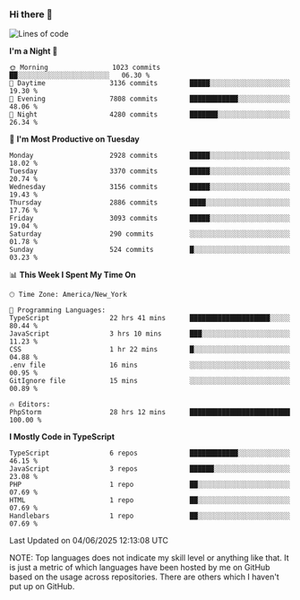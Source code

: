 ### Hi there 👋

<!--
**LynxJinxxy/LynxJinxxy** is a ✨ _special_ ✨ repository because its `README.md` (this file) appears on your GitHub profile.

Here are some ideas to get you started:

- 🔭 I’m currently working on ...
- 🌱 I’m currently learning ...
- 👯 I’m looking to collaborate on ...
- 🤔 I’m looking for help with ...
- 💬 Ask me about ...
- 📫 How to reach me: ...
- 😄 Pronouns: ...
- ⚡ Fun fact: ...
-->

<!--START_SECTION:waka-->
![Lines of code](https://img.shields.io/badge/From%20Hello%20World%20I%27ve%20Written-24.8%20million%20lines%20of%20code-blue)

**I'm a Night 🦉** 

```text
🌞 Morning                1023 commits        ██░░░░░░░░░░░░░░░░░░░░░░░   06.30 % 
🌆 Daytime                3136 commits        █████░░░░░░░░░░░░░░░░░░░░   19.30 % 
🌃 Evening                7808 commits        ████████████░░░░░░░░░░░░░   48.06 % 
🌙 Night                  4280 commits        ███████░░░░░░░░░░░░░░░░░░   26.34 % 
```
📅 **I'm Most Productive on Tuesday** 

```text
Monday                   2928 commits        █████░░░░░░░░░░░░░░░░░░░░   18.02 % 
Tuesday                  3370 commits        █████░░░░░░░░░░░░░░░░░░░░   20.74 % 
Wednesday                3156 commits        █████░░░░░░░░░░░░░░░░░░░░   19.43 % 
Thursday                 2886 commits        ████░░░░░░░░░░░░░░░░░░░░░   17.76 % 
Friday                   3093 commits        █████░░░░░░░░░░░░░░░░░░░░   19.04 % 
Saturday                 290 commits         ░░░░░░░░░░░░░░░░░░░░░░░░░   01.78 % 
Sunday                   524 commits         █░░░░░░░░░░░░░░░░░░░░░░░░   03.23 % 
```


📊 **This Week I Spent My Time On** 

```text
🕑︎ Time Zone: America/New_York

💬 Programming Languages: 
TypeScript               22 hrs 41 mins      ████████████████████░░░░░   80.44 % 
JavaScript               3 hrs 10 mins       ███░░░░░░░░░░░░░░░░░░░░░░   11.23 % 
CSS                      1 hr 22 mins        █░░░░░░░░░░░░░░░░░░░░░░░░   04.88 % 
.env file                16 mins             ░░░░░░░░░░░░░░░░░░░░░░░░░   00.95 % 
GitIgnore file           15 mins             ░░░░░░░░░░░░░░░░░░░░░░░░░   00.89 % 

🔥 Editors: 
PhpStorm                 28 hrs 12 mins      █████████████████████████   100.00 % 
```

**I Mostly Code in TypeScript** 

```text
TypeScript               6 repos             ████████████░░░░░░░░░░░░░   46.15 % 
JavaScript               3 repos             ██████░░░░░░░░░░░░░░░░░░░   23.08 % 
PHP                      1 repo              ██░░░░░░░░░░░░░░░░░░░░░░░   07.69 % 
HTML                     1 repo              ██░░░░░░░░░░░░░░░░░░░░░░░   07.69 % 
Handlebars               1 repo              ██░░░░░░░░░░░░░░░░░░░░░░░   07.69 % 
```




 Last Updated on 04/06/2025 12:13:08 UTC
<!--END_SECTION:waka-->
NOTE: Top languages does not indicate my skill level or anything like that. It is just a metric of which languages have been hosted by me on GitHub based on the usage across repositories. There are others which I haven't put up on GitHub.
